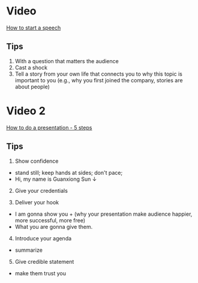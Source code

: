 # Video
[How to start a speech](https://www.youtube.com/watch?v=w82a1FT5o88)
## Tips
1. With a question that matters the audience
2. Cast a shock
3. Tell a story from your own life that connects you to why this topic is important
to you (e.g., why you first joined the company, stories are about people)

# Video 2
[How to do a presentation - 5 steps](https://www.youtube.com/watch?v=dEDcc0aCjaA)

## Tips
1. Show confidence
- stand still; keep hands at sides; don't pace;
- Hi, my name is Guanxiong Sun $\downarrow$

2. Give your credentials

3. Deliver your hook
- I am gonna show you + (why your presentation make audience happier, more successful, more free)
- What you are gonna give them.

4. Introduce your agenda
- summarize

5. Give credible statement
- make them trust you
